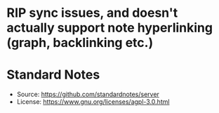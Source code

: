 # RIP sync issues, and doesn't actually support note hyperlinking (graph, backlinking etc.)
# Standard Notes
- Source: https://github.com/standardnotes/server
- License: https://www.gnu.org/licenses/agpl-3.0.html
